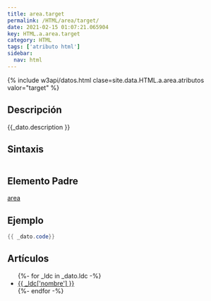 ```yaml
---
title: area.target
permalink: /HTML/area/target/
date: 2021-02-15 01:07:21.065904
key: HTML.a.area.target
category: HTML
tags: ['atributo html']
sidebar: 
  nav: html
---
```


{% include w3api/datos.html clase=site.data.HTML.a.area.atributos valor="target" %}

## Descripción
{{_dato.description }}

## Sintaxis
~~~html
~~~

## Elemento Padre
[area](/HTML/area/)

## Ejemplo
~~~java
{{ _dato.code}}
~~~

## Artículos
<ul>
{%- for _ldc in _dato.ldc -%}
   <li>
       <a href="{{_ldc['url'] }}">{{ _ldc['nombre'] }}</a>
   </li>
{%- endfor -%}
</ul>
